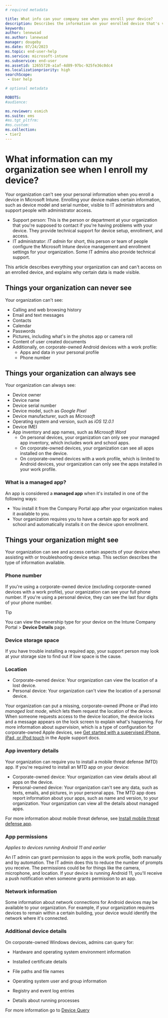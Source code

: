 ```yaml
---
# required metadata

title: What info can your company see when you enroll your device?
description: Describes the information on your enrolled device that's visible to your organization.  
keywords:
author: lenewsad
ms.author: lanewsad
manager: dougeby
ms.date: 07/24/2023
ms.topic: end-user-help
ms.service: microsoft-intune
ms.subservice: end-user
ms.assetid: 12655728-a1af-4d89-97bc-925fe36c0dc4
ms.localizationpriority: high
searchScope:
 - User help

# optional metadata

ROBOTS:  
#audience:

ms.reviewer: esmich
ms.suite: ems
#ms.tgt_pltfrm:
#ms.custom:
ms.collection:
- tier2
---
```


# What information can my organization see when I enroll my device?

Your organization can't see your personal information when you enroll a device in Microsoft Intune. Enrolling your device makes certain information, such as device model and serial number, visible to IT administrators and support people with administrator access. 

* Support person: This is the person or department at your organization that you're supposed to contact if you're having problems with your device. They provide technical support for device setup, enrollment, and access.  
* IT administrator: *IT admin* for short, this person or team of people configure the Microsoft Intune device management and enrollment settings for your organization. Some IT admins also provide technical support.

This article describes everything your organization can and can't access on an enrolled device, and explains why certain data is made visible.   

## Things your organization can never see

Your organization can't see:  

- Calling and web browsing history
- Email and text messages
- Contacts
- Calendar
- Passwords
- Pictures, including what's in the photos app or camera roll
- Content of user created documents
- Additionally, on corporate-owned Android devices with a work profile:
  - Apps and data in your personal profile
  - Phone number 

## Things your organization can always see  

Your organization can always see:  

- Device owner
- Device name
- Device serial number
- Device model, such as *Google Pixel*
- Device manufacturer, such as *Microsoft*
- Operating system and version, such as *iOS 12.0.1*
- Device IMEI
- App inventory and app names, such as *Microsoft Word*   
  - On personal devices, your organization can only see your managed app inventory, which includes work and school apps. 
  - On corporate-owned devices, your organization can see all apps installed on the device. 
  - On corporate-owned devices with a work profile, which is limited to Android devices, your organization can only see the apps installed in your work profile.
 
### What is a managed app? 
An app is considered a **managed app** when it's installed in one of the following ways:  
 * You install it from the Company Portal app after your organization makes it available to you. 
 * Your organization requires you to have a certain app for work and school and automatically installs it on the device upon enrollment.  

## Things your organization might see  

Your organization can see and access certain aspects of your device when assisting with or troubleshooting device setup. This section describes the type of information  available.       

### Phone number  
If you're using a corporate-owned device (excluding corporate-owned devices with a work profile), your organization can see your full phone number. If you're using a personal device, they can see the last four digits of your phone number.  

 > [!TIP]
 > You can view the ownership type for your device on the Intune Company Portal > **Device Details** page.  

### Device storage space   
If you have trouble installing a required app, your support person may look at your storage size to find out if low space is the cause.   

### Location 

* Corporate-owned device: Your organization can view the location of a lost device. 
* Personal device: Your organization can't view the location of a personal device.   

Your organization can put a missing, corporate-owned iPhone or iPad into *managed lost mode*, which lets them request the location of the device. When someone requests access to the device location, the device locks and a message appears on the lock screen to explain what's happening. For more information about *supervision*, which is a type of configuration for corporate-owned Apple devices, see [Get started with a supervised iPhone, iPad, or iPod touch](https://go.microsoft.com/fwlink/?linkid=853816) in the Apple support docs. 

### App inventory details

Your organization can require you to install a mobile threat defense (MTD) app. If you're required to install an MTD app on your device:   

* Corporate-owned device: Your organization can view details about all apps on the device. 
* Personal-owned device: Your organization can't see any data, such as texts, emails, and pictures, in your personal apps. The MTD app does report information about your apps, such as name and version, to your organization. Your organization can view all the details about managed apps.

For more information about mobile threat defense, see [Install mobile threat defense app](set-up-mobile-threat-defense.md).  

### App permissions  
*Applies to devices running Android 11 and earlier* 

An IT admin can grant permission to apps in the work profile, both manually and by automation. The IT admin does this to reduce the number of prompts you receive. The permissions could be for things like the camera, microphone, and location. If your device is running Android 11, you'll receive a push notification when someone grants permission to an app.

###  Network information
Some information about network connections for Android devices may be available to your organization. For example, if your organization requires devices to remain within a certain building, your device would identify the network where it's connected.  

### Additional device details

On corporate-owned Windows devices, admins can query for:

 - Hardware and operating system environment information

 - Installed certificate details

 - File paths and file names

 - Operating system user and group information

 - Registry and event log entries

 - Details about running processes

For more information go to [Device Query](../../analytics/device-query.md)
